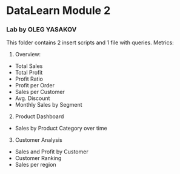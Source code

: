 # DataLearn Module 2
### Lab by OLEG YASAKOV  

This folder contains 2 insert scripts and 1 file with queries.
Metrics:
1. Overview:
* Total Sales
* Total Profit
* Profit Ratio
* Profit per Order
* Sales per Customer
* Avg. Discount
* Monthly Sales by Segment
2. Product Dashboard
* Sales by Product Category over time
3. Customer Analysis
* Sales and Profit by Customer
* Customer Ranking
* Sales per region
